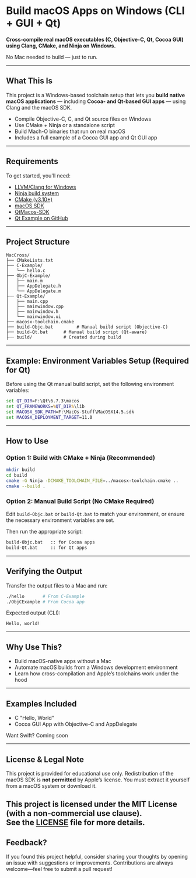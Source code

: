 # Build macOS Apps on Windows (CLI + GUI + Qt)

**Cross-compile real macOS executables (C, Objective-C, Qt, Cocoa GUI) using Clang, CMake, and Ninja on Windows.**

No Mac needed to build — just to run.

---

## What This Is

This project is a Windows-based toolchain setup that lets you **build native macOS applications** — including **Cocoa- and Qt-based GUI apps** — using Clang and the macOS SDK.

- Compile Objective-C, C, and Qt source files on Windows  
- Use CMake + Ninja or a standalone script  
- Build Mach-O binaries that run on real macOS  
- Includes a full example of a Cocoa GUI app and Qt GUI app

---

## Requirements

To get started, you'll need:

- [LLVM/Clang for Windows](https://releases.llvm.org/)
- [Ninja build system](https://github.com/ninja-build/ninja/releases)
- [CMake (v3.10+)](https://cmake.org/download/)
- [macOS SDK](https://github.com/phracker/MacOSX-SDKs/releases/tag/11.3)
- [QtMacos-SDK](https://github.com/qt-creator/qt-creator/releases/tag/v17.0.0-beta1)
- [Qt Example on GitHub](https://github.com/pyinstxtractor/Pyextract/tree/PyInstaller-Archive-Viewer)
---

## Project Structure

```
MacCross/
├── CMakeLists.txt
├── C-Example/
│   └── hello.c
├── ObjC-Example/
│   ├── main.m
│   ├── AppDelegate.h
│   └── AppDelegate.m
├── Qt-Example/
│   ├── main.cpp
│   ├── mainwindow.cpp
│   ├── mainwindow.h
│   └── mainwindow.ui
├── macosx-toolchain.cmake
├── build-Objc.bat         # Manual build script (Objective-C)
├── build-Qt.bat	  # Manual build script (Qt-aware)
├── build/            # Created during build
```

---

## Example: Environment Variables Setup (Required for Qt)

Before using the Qt manual build script, set the following environment variables:

```cmd
set QT_DIR=F:\Qt\6.7.3\macos
set QT_FRAMEWORKS=%QT_DIR%\lib
set MACOSX_SDK_PATH=F:\MacOs-Stuff\MacOSX14.5.sdk
set MACOSX_DEPLOYMENT_TARGET=11.0
```
---

##  How to Use

### Option 1: Build with CMake + Ninja (Recommended)

```bash
mkdir build
cd build
cmake -G Ninja -DCMAKE_TOOLCHAIN_FILE=../macosx-toolchain.cmake ..
cmake --build .
```

### Option 2: Manual Build Script (No CMake Required)

Edit `build-Objc.bat` or `build-Qt.bat` to match your environment, or ensure the necessary environment variables are set.

Then run the appropriate script:

```cmd
build-Objc.bat   :: for Cocoa apps
build-Qt.bat     :: for Qt apps
```

---

## Verifying the Output

Transfer the output files to a Mac and run:

```sh
./hello       # From C-Example
./ObjCExample # From Cocoa app
```

Expected output (CLI):

```
Hello, world!
```

---

##  Why Use This?

- Build macOS-native apps without a Mac
- Automate macOS builds from a Windows development environment
- Learn how cross-compilation and Apple’s toolchains work under the hood

---

##  Examples Included

- C "Hello, World"
- Cocoa GUI App with Objective-C and AppDelegate

Want Swift? Coming soon 

---

##  License & Legal Note

This project is provided for educational use only. Redistribution of the macOS SDK is **not permitted** by Apple’s license. You must extract it yourself from a macOS system or download it.

This project is licensed under the MIT License (with a non-commercial use clause).  
See the [LICENSE](./LICENSE) file for more details.
---

##  Feedback?

If you found this project helpful, consider sharing your thoughts by opening an issue with suggestions or improvements. Contributions are always welcome—feel free to submit a pull request!
